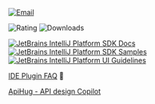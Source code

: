 [![Email](https://img.shields.io/badge/Help-Contact%20us-blue)](mailto:apihug@163.com)

![Rating](https://img.shields.io/jetbrains/plugin/r/rating/23534-apihug--api-design-copilot)
![Downloads](https://img.shields.io/jetbrains/plugin/d/23534-apihug--api-design-copilot)

[![JetBrains IntelliJ Platform SDK Docs](https://jb.gg/badges/docs.svg)](https://plugins.jetbrains.com/docs/intellij)
[![JetBrains IntelliJ Platform SDK Samples](https://img.shields.io/badge/JB-SDK%20samples-lightgreen)](https://github.com/JetBrains/intellij-sdk-code-samples)
[![JetBrains IntelliJ Platform UI Guidelines](https://img.shields.io/badge/JB-UI%20Guidelines-lightgreen)](https://jetbrains.github.io/ui/)


[IDE Plugin FAQ](https://github.com/apihug/apihug.com/blob/master/docs/IDE/999_FAQ.md) 🥳

[ApiHug - API design Copilot](https://plugins.jetbrains.com/plugin/23534-apihug--api-design-copilot)
